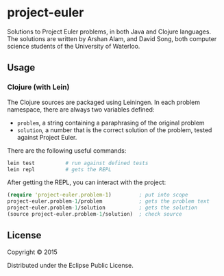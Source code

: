 # project-euler

Solutions to Project Euler problems, in both Java and Clojure languages. The solutions are written by Arshan Alam, and David Song, both computer science students of the University of Waterloo.

## Usage

### Clojure (with Lein)

The Clojure sources are packaged using Leiningen. In each problem namespace, there are always two variables defined:

- `problem`, a string containing a paraphrasing of the original problem
- `solution`, a number that is the correct solution of the problem, tested against Project Euler.

There are the following useful commands:

```Bash
lein test          # run against defined tests
lein repl          # gets the REPL
```

After getting the REPL, you can interact with the project:

```Clojure
(require 'project-euler.problem-1)         ; put into scope
project-euler.problem-1/problem            ; gets the problem text
project-euler.problem-1/solution           ; gets the solution
(source project-euler.problem-1/solution)  ; check source
```

## License

Copyright © 2015

Distributed under the Eclipse Public License.
